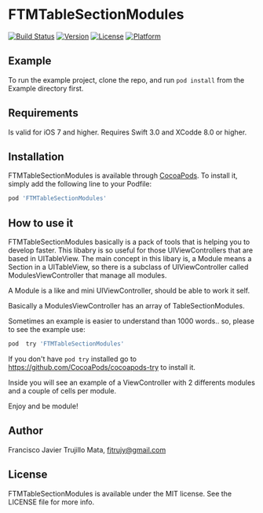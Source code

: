 # FTMTableSectionModules

[![Build Status](https://travis-ci.org/fjtrujy/FTMTableSectionModules.svg?branch=master)](https://travis-ci.org/fjtrujy/FTMTableSectionModules)
[![Version](https://img.shields.io/cocoapods/v/FTMTableSectionModules.svg?style=flat)](http://cocoapods.org/pods/FTMTableSectionModules)
[![License](https://img.shields.io/cocoapods/l/FTMTableSectionModules.svg?style=flat)](http://cocoapods.org/pods/FTMTableSectionModules)
[![Platform](https://img.shields.io/cocoapods/p/FTMTableSectionModules.svg?style=flat)](http://cocoapods.org/pods/FTMTableSectionModules)

## Example

To run the example project, clone the repo, and run `pod install` from the Example directory first.

## Requirements

Is valid for iOS 7 and higher.
Requires Swift 3.0 and XCodde 8.0 or higher.

## Installation

FTMTableSectionModules is available through [CocoaPods](http://cocoapods.org). To install
it, simply add the following line to your Podfile:

```ruby
pod 'FTMTableSectionModules'
```

## How to use it

FTMTableSectionModules basically is a pack of tools that is helping you to develop faster. This libabry is so useful for those UIViewControllers that are based in UITableView.
The main concept in this libary is, a Module means a Section in a UITableView, so there is a subclass of UIViewController called ModulesViewController that manage all modules.

A Module is a like and mini UIViewController, should be able to work it self.

Basically a ModulesViewController has an array of TableSectionModules.

Sometimes an example is easier to understand than 1000 words.. so, please to see the example use:

```ruby
pod  try 'FTMTableSectionModules'
```

If you don't have `pod try` installed go to https://github.com/CocoaPods/cocoapods-try to install it.

Inside you will see an example of a ViewController with 2 differents modules and a couple of cells per module.

Enjoy and be module!

## Author

Francisco Javier Trujillo Mata, fjtrujy@gmail.com

## License

FTMTableSectionModules is available under the MIT license. See the LICENSE file for more info.

